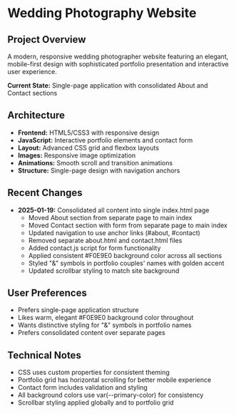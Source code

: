 # Wedding Photography Website

## Project Overview
A modern, responsive wedding photographer website featuring an elegant, mobile-first design with sophisticated portfolio presentation and interactive user experience.

**Current State:** Single-page application with consolidated About and Contact sections

## Architecture
- **Frontend:** HTML5/CSS3 with responsive design
- **JavaScript:** Interactive portfolio elements and contact form
- **Layout:** Advanced CSS grid and flexbox layouts
- **Images:** Responsive image optimization
- **Animations:** Smooth scroll and transition animations
- **Structure:** Single-page design with navigation anchors

## Recent Changes
- **2025-01-19:** Consolidated all content into single index.html page
  - Moved About section from separate page to main index
  - Moved Contact section with form from separate page to main index
  - Updated navigation to use anchor links (#about, #contact)
  - Removed separate about.html and contact.html files
  - Added contact.js script for form functionality
  - Applied consistent #F0E9E0 background color across all sections
  - Styled "&" symbols in portfolio couples' names with golden accent
  - Updated scrollbar styling to match site background

## User Preferences
- Prefers single-page application structure
- Likes warm, elegant #F0E9E0 background color throughout
- Wants distinctive styling for "&" symbols in portfolio names
- Prefers consolidated content over separate pages

## Technical Notes
- CSS uses custom properties for consistent theming
- Portfolio grid has horizontal scrolling for better mobile experience
- Contact form includes validation and styling
- All background colors use var(--primary-color) for consistency
- Scrollbar styling applied globally and to portfolio grid
